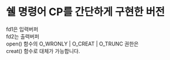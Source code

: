 # 쉘 명령어 CP를 간단하게 구현한 버전
fd1은 입력버퍼   
fd2는 출력버퍼   
open() 함수의 O_WRONLY | O_CREAT | O_TRUNC 권한은   
creat() 함수로 대체가 가능합니다.